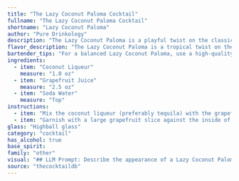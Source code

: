```yaml
---
title: "The Lazy Coconut Paloma Cocktail"
fullname: "The Lazy Coconut Paloma Cocktail"
shortname: "Lazy Coconut Paloma"
author: "Pure Drinkology"
description: "The Lazy Coconut Paloma is a playful twist on the classic Paloma, a tequila-based cocktail born in Mexico. This variation swaps tequila for coconut liqueur, lending a tropical twist to the grapefruit and soda water base.  "
flavor_description: "The Lazy Coconut Paloma is a tropical twist on the classic Paloma. It boasts a refreshing, slightly sweet and tangy flavor profile. The coconut liqueur adds a creamy, nutty sweetness, perfectly balanced by the tartness of the grapefruit juice. The soda water provides a light and bubbly finish, making it a perfect summer sipper. "
bartender_tips: "For a balanced Lazy Coconut Paloma, use a high-quality coconut liqueur with subtle sweetness. Fresh grapefruit juice is key, so make sure it's not overly bitter. Build the drink over ice, starting with the liqueur, then juice, and top with soda water for optimal carbonation. Don't overshake, as it will dilute the flavors. Garnish with a grapefruit wedge for a refreshing touch. "
ingredients:
  - item: "Coconut Liqueur"
    measure: "1.0 oz"
  - item: "Grapefruit Juice"
    measure: "2.5 oz"
  - item: "Soda Water"
    measure: "Top"
instructions:
  - item: "Mix the coconut liqueur (preferably tequila) with the grapefruit juice and top with soda water."
  - item: "Garnish with a large grapefruit slice against the inside of the glass."
glass: "Highball glass"
category: "cocktail"
has_alcohol: true
base_spirit:
family: "other"
visual: "## LLM Prompt: Describe the appearance of a Lazy Coconut Paloma cocktail, made with Coconut Liqueur, Grapefruit Juice, and Soda Water. Consider the following aspects:* **Color:** Is it a vibrant, opaque hue, or a lighter, translucent shade? What specific color words best describe it? * **Texture:**  Is it bubbly, smooth, or layered? Are there any visible ingredients like ice or fruit?* **Overall impression:** Does it evoke a sense of tropical relaxation, or a more refined sophistication? * **Specific details:** Are there any unique visual elements, like a garnish or the way the ingredients interact?**Example:** Imagine a cocktail with a pale, sun-kissed hue, reminiscent of a tropical sunset. The drink is gently fizzy, with tiny bubbles dancing on the surface.  A whisper of white coconut cream clings to the rim, creating a subtle, creamy contrast against the vibrant grapefruit color. It's a refreshing and visually appealing drink, perfect for a warm summer evening. "
source: "thecocktaildb"
---
```


